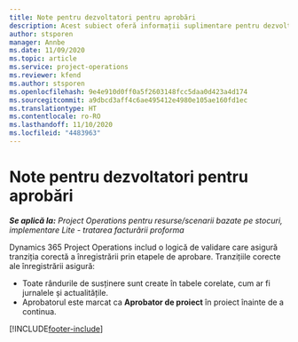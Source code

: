 ```yaml
---
title: Note pentru dezvoltatori pentru aprobări
description: Acest subiect oferă informații suplimentare pentru dezvoltatori despre lucrul cu aprobări.
author: stsporen
manager: Annbe
ms.date: 11/09/2020
ms.topic: article
ms.service: project-operations
ms.reviewer: kfend
ms.author: stsporen
ms.openlocfilehash: 9e4e910d0ff0a5f2603148fcc5daa0d423a4d174
ms.sourcegitcommit: a9dbcd3aff4c6ae495412e4980e105ae160fd1ec
ms.translationtype: HT
ms.contentlocale: ro-RO
ms.lasthandoff: 11/10/2020
ms.locfileid: "4483963"
---
```

# <a name="developer-notes-for-approvals"></a>Note pentru dezvoltatori pentru aprobări

_**Se aplică la:** Project Operations pentru resurse/scenarii bazate pe stocuri, implementare Lite - tratarea facturării proforma_

Dynamics 365 Project Operations includ o logică de validare care asigură tranziția corectă a înregistrării prin etapele de aprobare. Tranzițiile corecte ale înregistrării asigură: 

  - Toate rândurile de susținere sunt create în tabele corelate, cum ar fi jurnalele și actualitățile.
  - Aprobatorul este marcat ca **Aprobator de proiect** în proiect înainte de a continua.


[!INCLUDE[footer-include](../includes/footer-banner.md)]